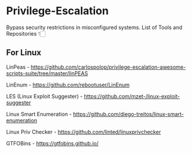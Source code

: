 # Privilege-Escalation
Bypass security restrictions in misconfigured systems.
List of Tools and Repositories 👇🏻

## For Linux

LinPeas - https://github.com/carlospolop/privilege-escalation-awesome-scripts-suite/tree/master/linPEAS

LinEnum - https://github.com/rebootuser/LinEnum

LES (Linux Exploit Suggester) - https://github.com/mzet-/linux-exploit-suggester

Linux Smart Enumeration - https://github.com/diego-treitos/linux-smart-enumeration

Linux Priv Checker - https://github.com/linted/linuxprivchecker 

GTFOBins - https://gtfobins.github.io/
